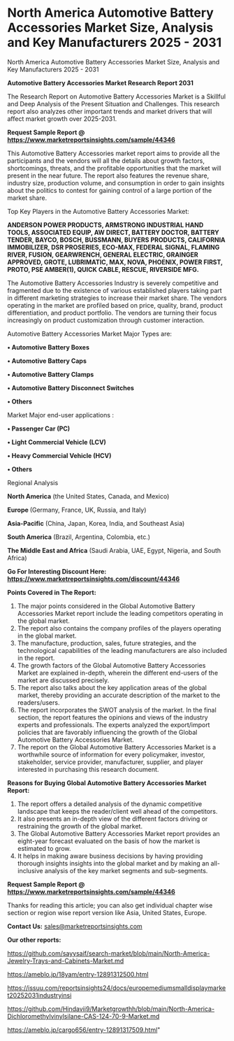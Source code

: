 # North America Automotive Battery Accessories Market Size, Analysis and Key Manufacturers 2025 - 2031
North America Automotive Battery Accessories Market Size, Analysis and Key Manufacturers 2025 - 2031

<strong>Automotive Battery Accessories Market Research Report 2031</strong>

The Research Report on Automotive Battery Accessories Market is a Skillful and Deep Analysis of the Present Situation and Challenges. This research report also analyzes other important trends and market drivers that will affect market growth over 2025-2031.

<strong>Request Sample Report @ <a href=https://www.marketreportsinsights.com/sample/44346>https://www.marketreportsinsights.com/sample/44346</a></strong>

This Automotive Battery Accessories market report aims to provide all the participants and the vendors will all the details about growth factors, shortcomings, threats, and the profitable opportunities that the market will present in the near future. The report also features the revenue share, industry size, production volume, and consumption in order to gain insights about the politics to contest for gaining control of a large portion of the market share.

Top Key Players in the Automotive Battery Accessories Market:

<strong>ANDERSON POWER PRODUCTS, ARMSTRONG INDUSTRIAL HAND TOOLS, ASSOCIATED EQUIP, AW DIRECT, BATTERY DOCTOR, BATTERY TENDER, BAYCO, BOSCH, BUSSMANN, BUYERS PRODUCTS, CALIFORNIA IMMOBILIZER, DSR PROSERIES, ECO-MAX, FEDERAL SIGNAL, FLAMING RIVER, FUSION, GEARWRENCH, GENERAL ELECTRIC, GRAINGER APPROVED, GROTE, LUBRIMATIC, MAX, NOVA, PHOENIX, POWER FIRST, PROTO, PSE AMBER(1), QUICK CABLE, RESCUE, RIVERSIDE MFG.</strong>

The Automotive Battery Accessories Industry is severely competitive and fragmented due to the existence of various established players taking part in different marketing strategies to increase their market share. The vendors operating in the market are profiled based on price, quality, brand, product differentiation, and product portfolio. The vendors are turning their focus increasingly on product customization through customer interaction.

Automotive Battery Accessories Market Major Types are:

<strong>•  Automotive Battery Boxes

•  Automotive Battery Caps

•  Automotive Battery Clamps

•  Automotive Battery Disconnect Switches

•  Others</strong>

Market Major end-user applications :

<strong>•  Passenger Car (PC)

•  Light Commercial Vehicle (LCV)

•  Heavy Commercial Vehicle (HCV)

•  Others</strong>

Regional Analysis

</u><strong><b>North America</b></strong> (the United States, Canada, and Mexico)

<strong><b>Europe </b></strong>(Germany, France, UK, Russia, and Italy)

<strong><b>Asia-Pacific</b></strong> (China, Japan, Korea, India, and Southeast Asia)

<strong><b>South America</b></strong> (Brazil, Argentina, Colombia, etc.)

<strong><b>The Middle East and Africa</b></strong> (Saudi Arabia, UAE, Egypt, Nigeria, and South Africa)

<strong>Go For Interesting Discount Here: <a href=https://www.marketreportsinsights.com/discount/44346>https://www.marketreportsinsights.com/discount/44346</a></strong>

<strong>Points Covered in The Report:</strong>
<ol>
  <li>The major points considered in the Global Automotive Battery Accessories Market report include the leading competitors operating in the global market.</li>
  <li>The report also contains the company profiles of the players operating in the global market.</li>
  <li>The manufacture, production, sales, future strategies, and the technological capabilities of the leading manufacturers are also included in the report.</li>
  <li>The growth factors of the Global Automotive Battery Accessories Market are explained in-depth, wherein the different end-users of the market are discussed precisely.</li>
  <li>The report also talks about the key application areas of the global market, thereby providing an accurate description of the market to the readers/users.</li>
  <li>The report incorporates the SWOT analysis of the market. In the final section, the report features the opinions and views of the industry experts and professionals. The experts analyzed the export/import policies that are favorably influencing the growth of the Global Automotive Battery Accessories Market.</li>
  <li>The report on the Global Automotive Battery Accessories Market is a worthwhile source of information for every policymaker, investor, stakeholder, service provider, manufacturer, supplier, and player interested in purchasing this research document.</li>
</ol>
<strong>Reasons for Buying Global Automotive Battery Accessories Market Report:</strong>

<ol>
  <li>The report offers a detailed analysis of the dynamic competitive landscape that keeps the reader/client well ahead of the competitors.</li>
  <li>It also presents an in-depth view of the different factors driving or restraining the growth of the global market.</li>
  <li>The Global Automotive Battery Accessories Market report provides an eight-year forecast evaluated on the basis of how the market is estimated to grow.</li>
  <li>It helps in making aware business decisions by having providing thorough insights insights into the global market and by making an all-inclusive analysis of the key market segments and sub-segments.</li>
</ol>
<strong>Request Sample Report @ <a href=https://www.marketreportsinsights.com/sample/44346>https://www.marketreportsinsights.com/sample/44346</a></strong>


Thanks for reading this article; you can also get individual chapter wise section or region wise report version like Asia, United States, Europe.

<strong>Contact Us:</strong>
sales@marketreportsinsights.com

<strong>Our other reports:</strong>

<a href=https://github.com/sayysaif/search-market/blob/main/North-America-Jewelry-Trays-and-Cabinets-Market.md>https://github.com/sayysaif/search-market/blob/main/North-America-Jewelry-Trays-and-Cabinets-Market.md</a>

<a href=https://ameblo.jp/18yam/entry-12891312500.html>https://ameblo.jp/18yam/entry-12891312500.html</a>

<a href=https://issuu.com/reportsinsights24/docs/europemediumsmalldisplaymarket20252031industryinsi>https://issuu.com/reportsinsights24/docs/europemediumsmalldisplaymarket20252031industryinsi</a>

<a href=https://github.com/Hindavii9/Marketgrowthh/blob/main/North-America-Dichloromethylvinylsilane-CAS-124-70-9-Market.md>https://github.com/Hindavii9/Marketgrowthh/blob/main/North-America-Dichloromethylvinylsilane-CAS-124-70-9-Market.md</a>

<a href=https://ameblo.jp/cargo656/entry-12891317509.html>https://ameblo.jp/cargo656/entry-12891317509.html</a>"
